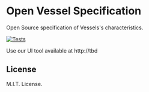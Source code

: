 # Open Vessel Specification

Open Source specification of Vessels's characteristics.

[![Tests](https://github.com/tedivo/OpenVesselSpec/actions/workflows/main.yml/badge.svg?branch=master)](https://github.com/tedivo/OpenVesselSpec/actions/workflows/main.yml)

Use our UI tool available at http://tbd

## License

M.I.T. License.
